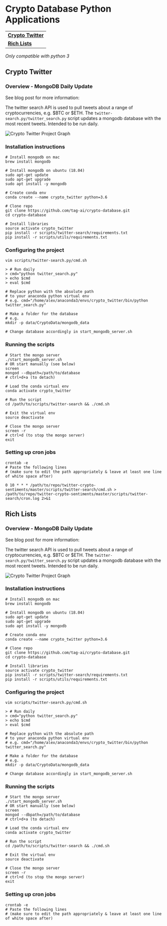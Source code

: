 # Crypto Database Python Applications

<table>
  <body>
    <tr><td><a href="#crypto-twitter"><b>
      Crypto Twitter
    </b></a></td></tr>
    <tr><td><a href="#rich-lists"><b>
      Rich Lists
    </b></a></td></tr>
  </body>
</table>    

*Only compatible with python 3*

## Crypto Twitter

### Overview - MongoDB Daily Update
See blog post for more information: 

The twitter search API is used to pull tweets about a range of cryptocurrencies, e.g. $BTC or $ETH. The `twitter-search.py/twitter_search.py` script updates a mongodb database with the most recent tweets. Intended to be run daily.

![Crypto Twitter Project Graph](https://raw.githubusercontent.com/tag-ai/crypto-database/master/img/graphs/Crypto%20Twitter%20Data.png)

### Installation instructions   

```
# Install mongodb on mac
brew install mongodb

# Install mongodb on ubuntu (18.04)
sudo apt-get update
sudo apt-get upgrade
sudo apt install -y mongodb

# Create conda env
conda create --name crypto_twitter python=3.6

# Clone repo
git clone https://github.com/tag-ai/crypto-database.git
cd crypto-database

# Install libraries
source activate crypto_twitter
pip install -r scripts/twitter-search/requirements.txt
pip install -r scripts/utils/requirements.txt
```

### Configuring the project
```
vim scripts/twitter-search.py/cmd.sh

> # Run daily
> cmd="python twitter_search.py"
> echo $cmd
> eval $cmd

# Replace python with the absolute path
# to your anaconda python virtual env
# e.g. cmd="/home/alex/anaconda3/envs/crypto_twitter/bin/python twitter_search.py" 

# Make a folder for the database
# e.g.
mkdir -p data/CryptoData/mongodb_data

# Change database accordingly in start_mongodb_server.sh
```

### Running the scripts

```
# Start the mongo server
./start_mongodb_server.sh
# OR start manually (see below)
screen
mongod --dbpath=/path/to/database
# ctrl+d+a (to detach)

# Load the conda virtual env
conda activate crypto_twitter

# Run the script
cd /path/to/scripts/twitter-search && ./cmd.sh

# Exit the virtual env
source deactivate

# Close the mongo server
screen -r
# ctrl+d (to stop the mongo server)
exit
```

### Setting up cron jobs

```
crontab -e
# Paste the following lines
# (make sure to edit the path appropriately & leave at least one line of white space after)

0 10 * * * /path/to/repo/twitter-crypto-sentiments/master/scripts/twitter-search/cmd.sh > /path/to/repo/twitter-crypto-sentiments/master/scripts/twitter-search/cron.log 2>&1
```

## Rich Lists

### Overview - MongoDB Daily Update

See blog post for more information: 

The twitter search API is used to pull tweets about a range of cryptocurrencies, e.g. $BTC or $ETH. The `twitter-search.py/twitter_search.py` script updates a mongodb database with the most recent tweets. Intended to be run daily.

![Crypto Twitter Project Graph](https://raw.githubusercontent.com/tag-ai/crypto-database/master/img/graphs/Crypto%20Twitter%20Data.png)

### Installation instructions   

```
# Install mongodb on mac
brew install mongodb

# Install mongodb on ubuntu (18.04)
sudo apt-get update
sudo apt-get upgrade
sudo apt install -y mongodb

# Create conda env
conda create --name crypto_twitter python=3.6

# Clone repo
git clone https://github.com/tag-ai/crypto-database.git
cd crypto-database

# Install libraries
source activate crypto_twitter
pip install -r scripts/twitter-search/requirements.txt
pip install -r scripts/utils/requirements.txt
```

### Configuring the project
```
vim scripts/twitter-search.py/cmd.sh

> # Run daily
> cmd="python twitter_search.py"
> echo $cmd
> eval $cmd

# Replace python with the absolute path
# to your anaconda python virtual env
# e.g. cmd="/home/alex/anaconda3/envs/crypto_twitter/bin/python twitter_search.py" 

# Make a folder for the database
# e.g.
mkdir -p data/CryptoData/mongodb_data

# Change database accordingly in start_mongodb_server.sh
```

### Running the scripts

```
# Start the mongo server
./start_mongodb_server.sh
# OR start manually (see below)
screen
mongod --dbpath=/path/to/database
# ctrl+d+a (to detach)

# Load the conda virtual env
conda activate crypto_twitter

# Run the script
cd /path/to/scripts/twitter-search && ./cmd.sh

# Exit the virtual env
source deactivate

# Close the mongo server
screen -r
# ctrl+d (to stop the mongo server)
exit
```

### Setting up cron jobs

```
crontab -e
# Paste the following lines
# (make sure to edit the path appropriately & leave at least one line of white space after)


```

